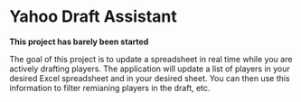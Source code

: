 # Yahoo Draft Assistant

**This project has barely been started**

The goal of this project is to update a spreadsheet in real time while you are actively drafting players. The application will update a list of players in your desired Excel spreadsheet and in your desired sheet. You can then use this information to filter remianing players in the draft, etc.
